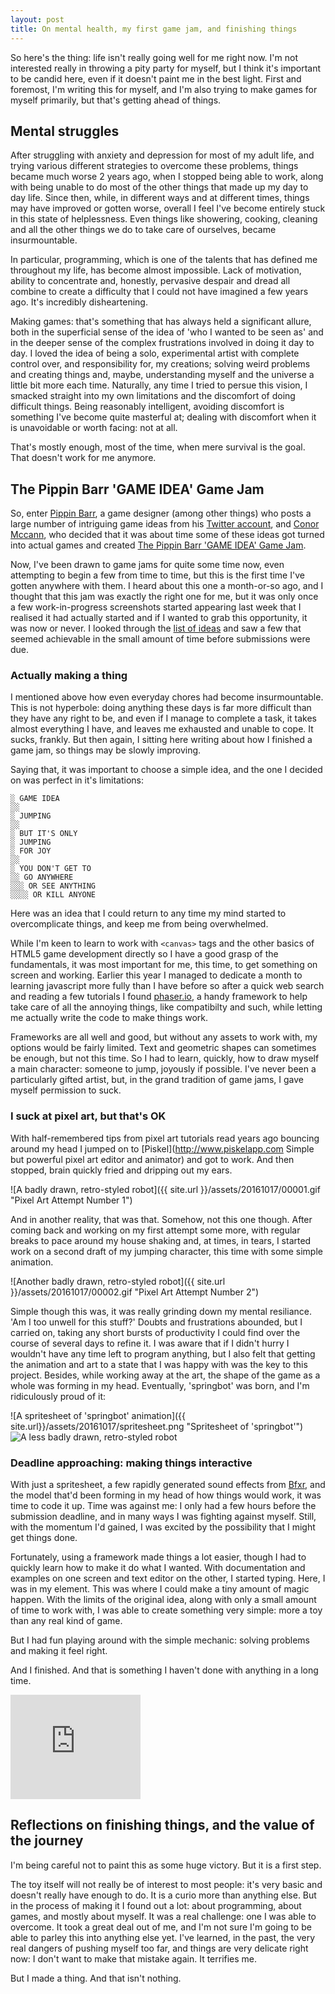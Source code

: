 ```yaml
---
layout: post
title: On mental health, my first game jam, and finishing things
---
```

So here's the thing: life isn't really going well for me right now. I'm not interested really in throwing a pity party for myself, but I think it's important to be candid here, even if it doesn't paint me in the best light. First and foremost, I'm writing this for myself, and I'm also trying to make games for myself primarily, but that's getting ahead of things.

## Mental struggles

After struggling with anxiety and depression for most of my adult life, and trying various different strategies to overcome these problems, things became much worse 2 years ago, when I stopped being able to work, along with being unable to do most of the other things that made up my day to day life. Since then, while, in different ways and at different times, things may have improved or gotten worse, overall I feel I've become entirely stuck in this state of helplessness. Even things like showering, cooking, cleaning and all the other things we do to take care of ourselves, became insurmountable.

In particular, programming, which is one of the talents that has defined me throughout my life, has become almost impossible. Lack of motivation, ability to concentrate and, honestly, pervasive despair and dread all combine to create a difficulty that I could not have imagined a few years ago. It's incredibly disheartening.

Making games: that's something that has always held a significant allure, both in the superficial sense of the idea of 'who I wanted to be seen as' and in the deeper sense of the complex frustrations involved in doing it day to day. I loved the idea of being a solo, experimental artist with complete control over, and responsibility for, my creations; solving weird problems and creating things and, maybe, understanding myself and the universe a little bit more each time. Naturally, any time I tried to persue this vision, I smacked straight into my own limitations and the discomfort of doing difficult things. Being reasonably intelligent, avoiding discomfort is something I've become quite masterful at; dealing with discomfort when it is unavoidable or worth facing: not at all.

That's mostly enough, most of the time, when mere survival is the goal. That doesn't work for me anymore.

## The Pippin Barr 'GAME IDEA' Game Jam

So, enter [Pippin Barr](http://www.pippinbarr.com/about/ "About Pippin Barr"), a game designer (among other things) who posts a large number of intriguing game ideas from his [Twitter account](https://twitter.com/pippinbarr/ "Pippin's twitter page"), and [Conor Mccann](http://theworkhouse.co/ "Conor's Portfolio"), who decided that it was about time some of these ideas got turned into actual games and created [The Pippin Barr 'GAME IDEA' Game Jam](https://itch.io/jam/the-pippin-barr-game-idea-game-jam "Game Jam page on itch.io").

Now, I've been drawn to game jams for quite some time now, even attempting to begin a few from time to time, but this is the first time I've gotten anywhere with them. I heard about this one a month-or-so ago, and I thought that this jam was exactly the right one for me, but it was only once a few work-in-progress screenshots started appearing last week that I realised it had actually started and if I wanted to grab this opportunity, it was now or never. I looked through the [list of ideas](http://theworkhouse.co/transfer/game_ideas/ "A very long list of game ideas") and saw a few that seemed achievable in the small amount of time before submissions were due.

### Actually making a thing

I mentioned above how even everyday chores had become insurmountable. This is not hyperbole: doing anything these days is far more difficult than they have any right to be, and even if I manage to complete a task, it takes almost everything I have, and leaves me exhausted and unable to cope. It sucks, frankly. But then again, I sitting here writing about how I finished a game jam, so things may be slowly improving.

Saying that, it was important to choose a simple idea, and the one I decided on was perfect in it's limitations:

    ░ GAME IDEA
    ░░ 
    ░ JUMPING 
    ░░ 
    ░ BUT IT'S ONLY 
    ░ JUMPING 
    ░ FOR JOY 
    ░░ 
    ░ YOU DON'T GET TO 
    ░░ GO ANYWHERE 
    ░░░ OR SEE ANYTHING 
    ░░░░ OR KILL ANYONE 

Here was an idea that I could return to any time my mind started to overcomplicate things, and keep me from being overwhelmed.

While I'm keen to learn to work with `<canvas>` tags and the other basics of HTML5 game development directly so I have a good grasp of the fundamentals, it was most important for me, this time, to get something on screen and working. Earlier this year I managed to dedicate a month to learning javascript more fully than I have before so after a quick web search and reading a few tutorials I found [phaser.io](http://phaser.io), a handy framework to help take care of all the annoying things, like compatibilty and such, while letting me actually write the code to make things work. 

Frameworks are all well and good, but without any assets to work with, my options would be fairly limited. Text and geometric shapes can sometimes be enough, but not this time. So I had to learn, quickly, how to draw myself a main character: someone to jump, joyously if possible. I've never been a particularly gifted artist, but, in the grand tradition of game jams, I gave myself permission to suck.

### I suck at pixel art, but that's OK

With half-remembered tips from pixel art tutorials read years ago bouncing around my head I jumped on to [Piskel](http://www.piskelapp.com Simple but powerful pixel art editor and animator) and got to work. And then stopped, brain quickly fried and dripping out my ears.

![A badly drawn, retro-styled robot]({{ site.url }}/assets/20161017/00001.gif "Pixel Art Attempt Number 1")

And in another reality, that was that. Somehow, not this one though. After coming back and working on my first attempt some more, with regular breaks to pace around my house shaking and, at times, in tears, I started work on a second draft of my jumping character, this time with some simple animation.

![Another badly drawn, retro-styled robot]({{ site.url }}/assets/20161017/00002.gif "Pixel Art Attempt Number 2")

Simple though this was, it was really grinding down my mental resiliance. 'Am I too unwell for this stuff?' Doubts and frustrations abounded, but I carried on, taking any short bursts of productivity I could find over the course of several days to refine it. I was aware that if I didn't hurry I wouldn't have any time left to program anything, but I also felt that getting the animation and art to a state that I was happy with was the key to this project. Besides, while working away at the art, the shape of the game as a whole was forming in my head. Eventually, 'springbot' was born, and I'm ridiculously proud of it:

![A spritesheet of 'springbot' animation]({{ site.url}}/assets/20161017/spritesheet.png "Spritesheet of 'springbot'")
![A less badly drawn, retro-styled robot]({{site.url}}/assets/20161017/00003.gif "Final animated version of 'springbot'")

### Deadline approaching: making things interactive

With just a spritesheet, a few rapidly generated sound effects from [Bfxr](www.bfxr.net "Bfxr sound effects generator"), and the model that'd been forming in my head of how things would work, it was time to code it up. Time was against me: I only had a few hours before the submission deadline, and in many ways I was fighting against myself. Still, with the momentum I'd gained, I was excited by the possibility that I might get things done.

Fortunately, using a framework made things a lot easier, though I had to quickly learn how to make it do what I wanted. With documentation and examples on one screen and text editor on the other, I started typing. Here, I was in my element. This was where I could make a tiny amount of magic happen. With the limits of the original idea, along with only a small amount of time to work with, I was able to create something very simple: more a toy than any real kind of game.

But I had fun playing around with the simple mechanic: solving problems and making it feel right.

And I finished. And that is something I haven't done with anything in a long time.

<iframe frameborder="0" src="https://itch.io/embed/91801?bg_color=ffffff&amp;fg_color=ebebeb&amp;link_color=603286&amp;border_color=4b4156" width="208" height="167"></iframe>

## Reflections on finishing things, and the value of the journey

I'm being careful not to paint this as some huge victory. But it is a first step.

The toy itself will not really be of interest to most people: it's very basic and doesn't really have enough to do. It is a curio more than anything else. But in the process of making it I found out a lot: about programming, about games, and mostly about myself. It was a real challenge: one I was able to overcome. It took a great deal out of me, and I'm not sure I'm going to be able to parley this into anything else yet. I've learned, in the past, the very real dangers of pushing myself too far, and things are very delicate right now: I don't want to make that mistake again. It terrifies me.

But I made a thing. And that isn't nothing.
